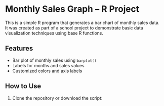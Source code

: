 # Monthly Sales Graph – R Project

This is a simple R program that generates a bar chart of monthly sales data. It was created as part of a school project to demonstrate basic data visualization techniques using base R functions.

## Features
- Bar plot of monthly sales using `barplot()`
- Labels for months and sales values
- Customized colors and axis labels



## How to Use
1. Clone the repository or download the script:
